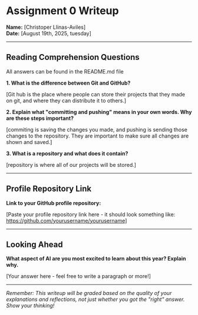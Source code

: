 # Assignment 0 Writeup

**Name:** [Christoper Llinas-Aviles]  
**Date:** [August 19th, 2025, tuesday]

---

## Reading Comprehension Questions
All answers can be found in the README.md file

**1. What is the difference between Git and GitHub?**

[Git hub is the place where people can store their projects that they made on git, and where they can distribute it to others.]

**2. Explain what "committing and pushing" means in your own words. Why are these steps important?**

[commiting is saving the changes you made, and pushing is sending those changes to the repository. They are important to make sure all changes are shown and saved.]

**3. What is a repository and what does it contain?**

[repository is where all of our projects will be stored.]

---

## Profile Repository Link

**Link to your GitHub profile repository:** 

[Paste your profile repository link here - it should look something like: https://github.com/yourusername/yourusername]

---

## Looking Ahead

**What aspect of AI are you most excited to learn about this year? Explain why.**

[Your answer here - feel free to write a paragraph or more!]

---

*Remember: This writeup will be graded based on the quality of your explanations and reflections, not just whether you got the "right" answer. Show your thinking!*

